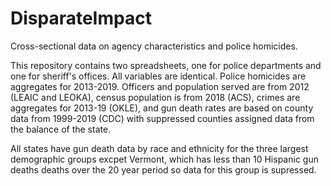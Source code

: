 # DisparateImpact
Cross-sectional data on agency characteristics and police homicides.

This repository contains two spreadsheets, one for police departments and one for sheriff's offices. All variables are identical. Police homicides are aggregates for 2013-2019. Officers and population served are from 2012 (LEAIC and LEOKA), census population is from 2018 (ACS), crimes are aggregates for 2013-19 (OKLE), and gun death rates are based on county data from 1999-2019 (CDC) with suppressed counties assigned data from the balance of the state. 

All states have gun death data by race and ethnicity for the three largest demographic groups excpet Vermont, which has less than 10 Hispanic gun deaths deaths over the 20 year period so data for this group is supressed.

